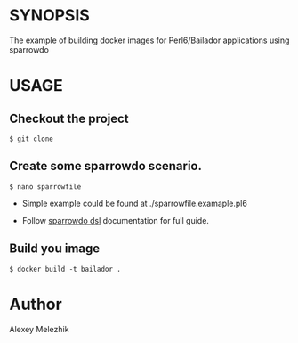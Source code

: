 # SYNOPSIS

The example of building docker images for Perl6/Bailador applications using sparrowdo

# USAGE


## Checkout the project

    $ git clone

## Create some sparrowdo scenario. 

    $ nano sparrowfile 

* Simple example could be found at ./sparrowfile.examaple.pl6

* Follow [sparrowdo dsl](https://github.com/melezhik/sparrowdo/blob/master/core-dsl.md) documentation for full guide.


## Build you image 

    $ docker build -t bailador .


# Author

Alexey Melezhik


